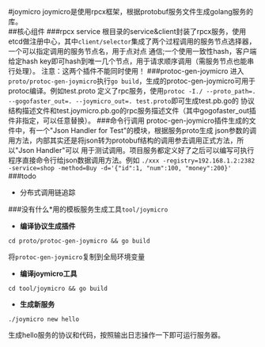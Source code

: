 #joymicro
joymicro是使用rpcx框架，根据protobuf服务文件生成golang服务的库。  
##核心组件
###rpcx service
根目录的service&client封装了rpcx服务，使用etcd做注册中心，其中`client/selector`集成了两个过程调用的服务节点选择器，一个可以指定调用的服务节点名，用于点对点
通信;一个使用一致性hash，客户端给定hash key即可hash到唯一几个节点，用于请求顺序调用（需服务节点也能串行处理）。
注意：这两个插件不能同时使用！
###protoc-gen-joymicro
进入`proto/protoc-gen-joymicro`执行`go build`，生成的protoc-gen-joymicro可用于protoc编译。例如test.proto
定义了rpc服务，使用`protoc -I./ --proto_path=. --gogofaster_out=. --joymicro_out=. test.proto`即可生成test.pb.go的
协议结构描述文件和test.joymicro.pb.go的rpc服务描述文件（其中gogofaster_out插件非指定，可以任意替换）。
###命令行调用
protoc-gen-joymicro插件生成的文件中，有一个"Json Handler for Test"的模块，根据服务proto生成
json参数的调用方法，内部其实还是将json转为protobuf结构的调用参去调用正式方法，所以"Json Handler"可以
用于测试调用。项目服务都定义好了之后可以编写可执行程序直接命令行给json数据调用方法。例如
`./xxx -registry=192.168.1.2:2382 -service=shop -method=Buy -d='{"id":1, "num":100, "money":200}'`
###todo
- 分布式调用链追踪

###没有什么*用的模板服务生成工具`tool/joymicro`
- **编译协议生成插件**

`cd proto/protoc-gen-joymicro && go build`

将`protoc-gen-joymicro`复制到全局环境变量

- **编译joymicro工具**

`cd tool/joymicro && go build`

- **生成新服务**

`./joymicro new hello`

生成hello服务的协议和代码，按照输出日志操作一下即可运行服务器。

